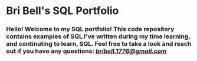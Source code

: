 # Bri Bell's SQL Portfolio

###  Hello! Welcome to my SQL portfolio! This code repository contains examples of SQL I've written during my time learning, and continuting to learn, SQL. Feel free to take a look and reach out if you have any questions: *bribell.1776@gmail.com* 
